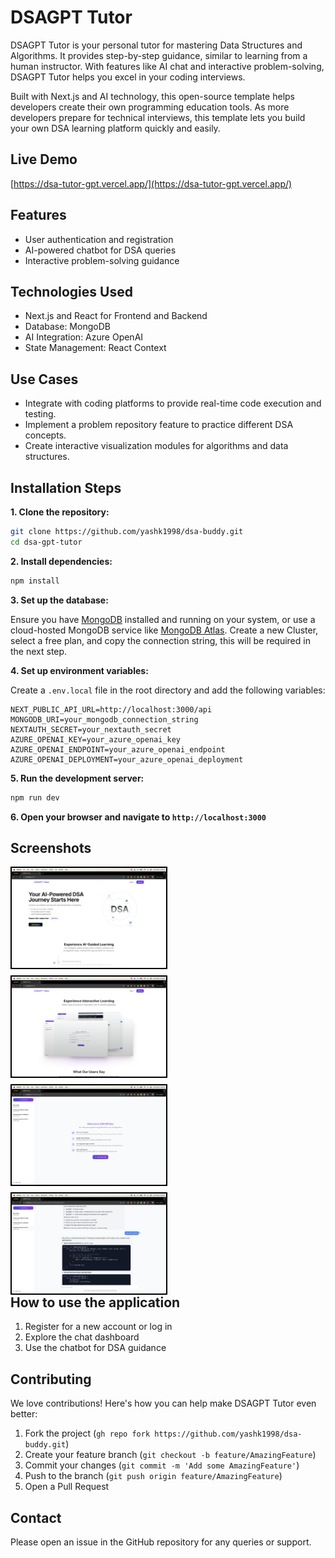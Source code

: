 # **DSAGPT Tutor**

DSAGPT Tutor is your personal tutor for mastering Data Structures and Algorithms. It provides step-by-step guidance, similar to learning from a human instructor. With features like AI chat and interactive problem-solving, DSAGPT Tutor helps you excel in your coding interviews.

Built with Next.js and AI technology, this open-source template helps developers create their own programming education tools. As more developers prepare for technical interviews, this template lets you build your own DSA learning platform quickly and easily.

## Live Demo

[https://dsa-tutor-gpt.vercel.app/](https://dsa-tutor-gpt.vercel.app/)

## Features

- User authentication and registration
- AI-powered chatbot for DSA queries
- Interactive problem-solving guidance

## Technologies Used

- Next.js and React for Frontend and Backend
- Database: MongoDB
- AI Integration: Azure OpenAI
- State Management: React Context

## Use Cases
- Integrate with coding platforms to provide real-time code execution and testing.
- Implement a problem repository feature to practice different DSA concepts.
- Create interactive visualization modules for algorithms and data structures.

## Installation Steps

**1. Clone the repository:**

```bash
git clone https://github.com/yashk1998/dsa-buddy.git
cd dsa-gpt-tutor
```

**2. Install dependencies:**

```bash
npm install
```

**3. Set up the database:**

Ensure you have [MongoDB](https://www.mongodb.com/) installed and running on your system, or use a cloud-hosted MongoDB service like [MongoDB Atlas](https://www.mongodb.com/products/platform/atlas-database). Create a new Cluster, select a free plan, and copy the connection string, this will be required in the next step.

**4. Set up environment variables:**

Create a `.env.local` file in the root directory and add the following variables:

```
NEXT_PUBLIC_API_URL=http://localhost:3000/api
MONGODB_URI=your_mongodb_connection_string
NEXTAUTH_SECRET=your_nextauth_secret
AZURE_OPENAI_KEY=your_azure_openai_key
AZURE_OPENAI_ENDPOINT=your_azure_openai_endpoint
AZURE_OPENAI_DEPLOYMENT=your_azure_openai_deployment
```

**5. Run the development server:**

```bash
npm run dev
```

**6. Open your browser and navigate to `http://localhost:3000`**

## Screenshots

<div style="float:left; display: flex; flex-wrap: wrap; gap: 10px;">
  <img src="public/screenshots/dsa-gpt-tutor-landing-page.png" alt="DSAGPT Tutor Landing Page" style="width: 49%; border: 2px solid black;" />
  <img src="public/screenshots/dsa-gpt-tutor-chat-preview.png" alt="DSAGPT Tutor Chat Preview" style="width: 49%; border: 2px solid black;" />
  <img src="public/screenshots/dsa-gpt-tutor-new-chat.png" alt="DSAGPT Tutor New Chat" style="width: 49%; border: 2px solid black;" />
  <img src="public/screenshots/dsa-gpt-tutor-chat-sample.png" alt="DSAGPT Tutor Chat Sample" style="width: 49%; border: 2px solid black;" />
</div>

## How to use the application

1. Register for a new account or log in
2. Explore the chat dashboard
3. Use the chatbot for DSA guidance

## Contributing

We love contributions! Here's how you can help make DSAGPT Tutor even better:

1. Fork the project (`gh repo fork https://github.com/yashk1998/dsa-buddy.git`)
2. Create your feature branch (`git checkout -b feature/AmazingFeature`)
3. Commit your changes (`git commit -m 'Add some AmazingFeature'`)
4. Push to the branch (`git push origin feature/AmazingFeature`)
5. Open a Pull Request

## Contact
Please open an issue in the GitHub repository for any queries or support.
